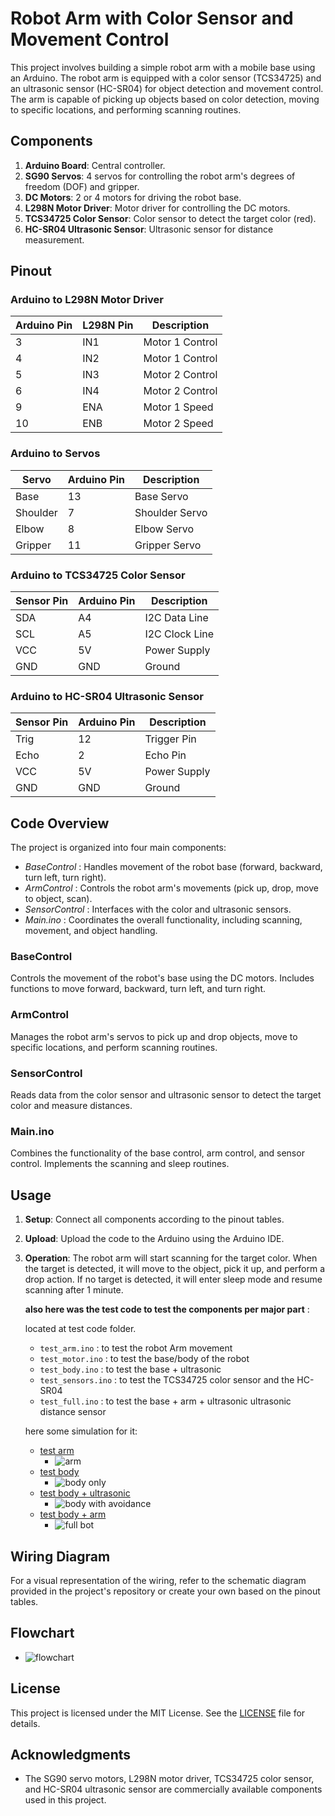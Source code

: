 # Robot Arm with Color Sensor and Movement Control

This project involves building a simple robot arm with a mobile base using an Arduino. The robot arm is equipped with a color sensor (TCS34725) and an ultrasonic sensor (HC-SR04) for object detection and movement control. The arm is capable of picking up objects based on color detection, moving to specific locations, and performing scanning routines.

## Components

1. **Arduino Board**: Central controller.
2. **SG90 Servos**: 4 servos for controlling the robot arm's degrees of freedom (DOF) and gripper.
3. **DC Motors**: 2 or 4 motors for driving the robot base.
4. **L298N Motor Driver**: Motor driver for controlling the DC motors.
5. **TCS34725 Color Sensor**: Color sensor to detect the target color (red).
6. **HC-SR04 Ultrasonic Sensor**: Ultrasonic sensor for distance measurement.

## Pinout

### Arduino to L298N Motor Driver
| Arduino Pin | L298N Pin | Description     |
|-------------|-----------|-----------------|
| 3           | IN1       | Motor 1 Control |
| 4           | IN2       | Motor 1 Control |
| 5           | IN3       | Motor 2 Control |
| 6           | IN4       | Motor 2 Control |
| 9           | ENA       | Motor 1 Speed   |
| 10          | ENB       | Motor 2 Speed   |

### Arduino to Servos
| Servo     | Arduino Pin | Description      |
|-----------|-------------|------------------|
| Base      | 13           | Base Servo       |
| Shoulder  | 7           | Shoulder Servo   |
| Elbow     | 8           | Elbow Servo      |
| Gripper   | 11          | Gripper Servo    |

### Arduino to TCS34725 Color Sensor
| Sensor Pin | Arduino Pin | Description     |
|------------|-------------|-----------------|
| SDA        | A4          | I2C Data Line   |
| SCL        | A5          | I2C Clock Line  |
| VCC        | 5V          | Power Supply    |
| GND        | GND         | Ground          |

### Arduino to HC-SR04 Ultrasonic Sensor
| Sensor Pin | Arduino Pin | Description     |
|------------|-------------|-----------------|
| Trig       | 12          | Trigger Pin     |
| Echo       | 2           | Echo Pin        |
| VCC        | 5V          | Power Supply    |
| GND        | GND         | Ground          |

## Code Overview

The project is organized into four main components:

- *BaseControl* : Handles movement of the robot base (forward, backward, turn left, turn right).
- *ArmControl* : Controls the robot arm's movements (pick up, drop, move to object, scan).
- *SensorControl* : Interfaces with the color and ultrasonic sensors.
- *Main.ino* : Coordinates the overall functionality, including scanning, movement, and object handling.

### BaseControl

Controls the movement of the robot's base using the DC motors. Includes functions to move forward, backward, turn left, and turn right.

### ArmControl

Manages the robot arm's servos to pick up and drop objects, move to specific locations, and perform scanning routines.

### SensorControl

Reads data from the color sensor and ultrasonic sensor to detect the target color and measure distances.

### Main.ino

Combines the functionality of the base control, arm control, and sensor control. Implements the scanning and sleep routines.

## Usage

1. **Setup**: Connect all components according to the pinout tables.
2. **Upload**: Upload the code to the Arduino using the Arduino IDE.
3. **Operation**: The robot arm will start scanning for the target color. When the target is detected, it will move to the object, pick it up, and perform a drop action. If no target is detected, it will enter sleep mode and resume scanning after 1 minute.

    **also here was the test code to test the components per major part** :

    located at test code folder.
    - `test_arm.ino` : to test the robot Arm movement
    - `test_motor.ino` : to test the base/body of the robot
    - `test_body.ino` : to test the base + ultrasonic
    - `test_sensors.ino` : to test the TCS34725 color sensor and the HC-SR04
    - `test_full.ino` : to test the base + arm + ultrasonic
    ultrasonic distance sensor

    here some simulation for it:
    - [test arm](https://wokwi.com/projects/408620451728441345)
        - ![arm](images/arm.png)
    - [test body](https://wokwi.com/projects/408652834209415169)
        - ![body only](images/base1.png)
    - [test body + ultrasonic](https://wokwi.com/projects/408655480325044225)
        - ![body with avoidance](images/base2.png)
    - [test body + arm](https://wokwi.com/projects/408848638325889025)
        - ![full bot](images/full.png)

## Wiring Diagram

For a visual representation of the wiring, refer to the schematic diagram provided in the project's repository or create your own based on the pinout tables.

## Flowchart

- ![flowchart](images/flowchart.png)

## License

This project is licensed under the MIT License. See the [LICENSE](LICENSE) file for details.

## Acknowledgments

- The SG90 servo motors, L298N motor driver, TCS34725 color sensor, and HC-SR04 ultrasonic sensor are commercially available components used in this project.
